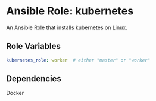 # Ansible Role: kubernetes

An Ansible Role that installs kubernetes on Linux.

## Role Variables

```yml
kubernetes_role: worker  # either "master" or "worker"
```

## Dependencies

Docker
